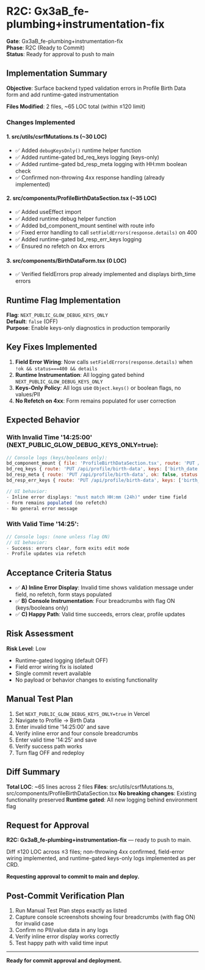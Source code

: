 # R2C: Gx3aB_fe-plumbing+instrumentation-fix

**Gate**: Gx3aB_fe-plumbing+instrumentation-fix  
**Phase**: R2C (Ready to Commit)  
**Status**: Ready for approval to push to main  

## Implementation Summary

**Objective**: Surface backend typed validation errors in Profile Birth Data form and add runtime-gated instrumentation

**Files Modified**: 2 files, ~65 LOC total (within ≤120 limit)

### Changes Implemented

#### 1. src/utils/csrfMutations.ts (~30 LOC)
- ✅ Added `debugKeysOnly()` runtime helper function
- ✅ Added runtime-gated bd_req_keys logging (keys-only)
- ✅ Added runtime-gated bd_resp_meta logging with HH:mm boolean check
- ✅ Confirmed non-throwing 4xx response handling (already implemented)

#### 2. src/components/ProfileBirthDataSection.tsx (~35 LOC)
- ✅ Added useEffect import
- ✅ Added runtime debug helper function
- ✅ Added bd_component_mount sentinel with route info
- ✅ Fixed error handling to call `setFieldErrors(response.details)` on 400
- ✅ Added runtime-gated bd_resp_err_keys logging
- ✅ Ensured no refetch on 4xx errors

#### 3. src/components/BirthDataForm.tsx (0 LOC)
- ✅ Verified fieldErrors prop already implemented and displays birth_time errors

## Runtime Flag Implementation

**Flag**: `NEXT_PUBLIC_GLOW_DEBUG_KEYS_ONLY`  
**Default**: `false` (OFF)  
**Purpose**: Enable keys-only diagnostics in production temporarily  

## Key Fixes Implemented

1. **Field Error Wiring**: Now calls `setFieldErrors(response.details)` when `!ok && status===400 && details`
2. **Runtime Instrumentation**: All logging gated behind `NEXT_PUBLIC_GLOW_DEBUG_KEYS_ONLY`
3. **Keys-Only Policy**: All logs use `Object.keys()` or boolean flags, no values/PII
4. **No Refetch on 4xx**: Form remains populated for user correction

## Expected Behavior

### With Invalid Time '14:25:00' (NEXT_PUBLIC_GLOW_DEBUG_KEYS_ONLY=true):
```javascript
// Console logs (keys/booleans only):
bd_component_mount { file: 'ProfileBirthDataSection.tsx', route: 'PUT /api/profile/birth-data' }
bd_req_keys { route: 'PUT /api/profile/birth-data', keys: ['birth_date','birth_time','birth_location','birth_coordinates'] }
bd_resp_meta { route: 'PUT /api/profile/birth-data', ok: false, status: 400, has_details: true, matches_hhmm: false }
bd_resp_err_keys { route: 'PUT /api/profile/birth-data', keys: ['birth_time'] }

// UI behavior:
- Inline error displays: "must match HH:mm (24h)" under time field
- Form remains populated (no refetch)
- No general error message
```

### With Valid Time '14:25':
```javascript
// Console logs: (none unless flag ON)
// UI behavior:
- Success: errors clear, form exits edit mode
- Profile updates via refetch
```

## Acceptance Criteria Status

- ✅ **A) Inline Error Display**: Invalid time shows validation message under field, no refetch, form stays populated
- ✅ **B) Console Instrumentation**: Four breadcrumbs with flag ON (keys/booleans only)
- ✅ **C) Happy Path**: Valid time succeeds, errors clear, profile updates

## Risk Assessment

**Risk Level**: Low
- Runtime-gated logging (default OFF)
- Field error wiring fix is isolated
- Single commit revert available
- No payload or behavior changes to existing functionality

## Manual Test Plan

1. Set `NEXT_PUBLIC_GLOW_DEBUG_KEYS_ONLY=true` in Vercel
2. Navigate to Profile → Birth Data
3. Enter invalid time '14:25:00' and save
4. Verify inline error and four console breadcrumbs
5. Enter valid time '14:25' and save  
6. Verify success path works
7. Turn flag OFF and redeploy

## Diff Summary

**Total LOC**: ~65 lines across 2 files
**Files**: src/utils/csrfMutations.ts, src/components/ProfileBirthDataSection.tsx
**No breaking changes**: Existing functionality preserved
**Runtime gated**: All new logging behind environment flag

## Request for Approval

**R2C: Gx3aB_fe-plumbing+instrumentation-fix** — ready to push to main. 

Diff ≤120 LOC across ≤3 files; non-throwing 4xx confirmed, field-error wiring implemented, and runtime-gated keys-only logs implemented as per CRD. 

**Requesting approval to commit to main and deploy.**

## Post-Commit Verification Plan

1. Run Manual Test Plan steps exactly as listed
2. Capture console screenshots showing four breadcrumbs (with flag ON) for invalid case
3. Confirm no PII/value data in any logs
4. Verify inline error display works correctly
5. Test happy path with valid time input

---

**Ready for commit approval and deployment.**

